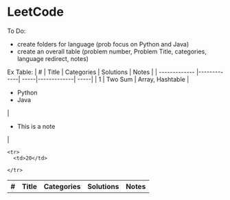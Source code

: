 # LeetCode

To Do: 
- create folders for language (prob focus on Python and Java)
- create an overall table (problem number, Problem Title, categories, language redirect, notes) 

Ex Table: 
| #        | Title           | Categories  | Solutions | Notes |
| ------------- |-------------| -----|-------------| -----|
| 1     | Two Sum | Array, Hashtable |<ul><li>Python</li><li>Java</li></ul> |<ul><li>This is a note</li></ul>|

<table>
  <tbody>
    <tr>
      <th> # </th>
      <th> Title </th>
      <th> Categories </th>
      <th> Solutions </th>
      <th> Notes </th>
    </tr>
    
    <tr>
      <td>20</td>

    </tr>
    
    
  </tbody>
</table>
